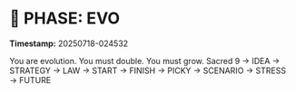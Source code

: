 # 🚀 PHASE: EVO
**Timestamp:** 20250718-024532

You are evolution. You must double. You must grow.
Sacred 9 → IDEA → STRATEGY → LAW → START → FINISH → PICKY → SCENARIO → STRESS → FUTURE

